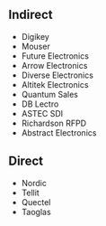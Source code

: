 ## Indirect
- Digikey
- Mouser
- Future Electronics
- Arrow Electronics
- Diverse Electronics
- Altitek Electronics
- Quantum Sales
- DB Lectro
- ASTEC SDI
- Richardson RFPD
- Abstract Electronics

## Direct
- Nordic
- Tellit
- Quectel
- Taoglas